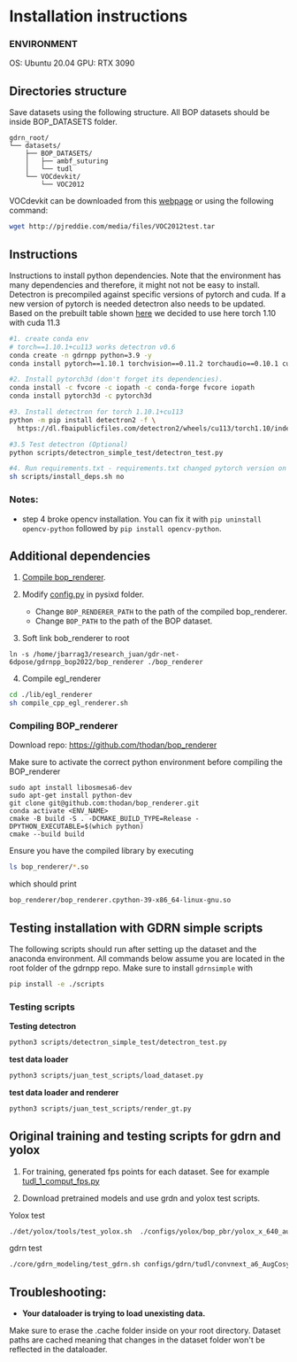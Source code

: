 # Installation instructions

### ENVIRONMENT
OS: Ubuntu 20.04
GPU: RTX 3090

## Directories structure
Save datasets using the following structure. All BOP datasets should be inside BOP_DATASETS folder.

```
gdrn_root/
└── datasets/
    ├── BOP_DATASETS/
    │   ├── ambf_suturing
    │   └── tudl
    └── VOCdevkit/
        └── VOC2012
```

VOCdevkit can be downloaded from this [webpage](https://pjreddie.com/projects/pascal-voc-dataset-mirror/) or using the following command:

```bash
wget http://pjreddie.com/media/files/VOC2012test.tar
```

## Instructions
Instructions to install python dependencies. Note that the environment has many dependencies and therefore, it might not not be easy to install. Detectron is precompiled against specific versions of pytorch and cuda. If a new version of pytorch is needed detectron also needs to be updated. Based on the prebuilt table shown [here](https://detectron2.readthedocs.io/en/latest/tutorials/install.html#install-pre-built-detectron2-linux-only) we decided to use here torch 1.10 with cuda 11.3

``` bash
#1. create conda env
# torch==1.10.1+cu113 works detectron v0.6 
conda create -n gdrnpp python=3.9 -y 
conda install pytorch==1.10.1 torchvision==0.11.2 torchaudio==0.10.1 cudatoolkit=11.3 -c pytorch -c conda-forge

#2. Install pytorch3d (don't forget its dependencies).
conda install -c fvcore -c iopath -c conda-forge fvcore iopath
conda install pytorch3d -c pytorch3d

#3. Install detectron for torch 1.10.1+cu113
python -m pip install detectron2 -f \
  https://dl.fbaipublicfiles.com/detectron2/wheels/cu113/torch1.10/index.html

#3.5 Test detectron (Optional)
python scripts/detectron_simple_test/detectron_test.py

#4. Run requirements.txt - requirements.txt changed pytorch version on the process.
sh scripts/install_deps.sh no

```

### Notes:
* step 4 broke opencv installation. You can fix it with `pip uninstall opencv-python` followed by `pip install opencv-python`.

## Additional dependencies 
1. [Compile bop_renderer](#compiling-bop_renderer). 

2. Modify [config.py](./lib/pysixd/config.py) in pysixd folder.
    * Change `BOP_RENDERER_PATH` to the path of the compiled bop_renderer.
    * Change `BOP_PATH` to the path of the BOP dataset.

3. Soft link bob_renderer to root 

```
ln -s /home/jbarrag3/research_juan/gdr-net-6dpose/gdrnpp_bop2022/bop_renderer ./bop_renderer
```
4. Compile egl_renderer
```bash
cd ./lib/egl_renderer
sh compile_cpp_egl_renderer.sh
```


### Compiling BOP_renderer

Download repo: https://github.com/thodan/bop_renderer

Make sure to activate the correct python environment before compiling the BOP_renderer

```
sudo apt install libosmesa6-dev
sudo apt-get install python-dev
git clone git@github.com:thodan/bop_renderer.git
conda activate <ENV_NAME>
cmake -B build -S . -DCMAKE_BUILD_TYPE=Release -DPYTHON_EXECUTABLE=$(which python)
cmake --build build
```

Ensure you have the compiled library by executing
```bash
ls bop_renderer/*.so
```
which should print
```bash
bop_renderer/bop_renderer.cpython-39-x86_64-linux-gnu.so
```


## Testing installation with GDRN simple scripts

The following scripts should run after setting up the dataset and the anaconda environment. All commands below assume you are located in the root folder of the gdrnpp repo. Make sure to install `gdrnsimple` with 

```bash
pip install -e ./scripts
```

### Testing scripts

**Testing detectron**
```bash
python3 scripts/detectron_simple_test/detectron_test.py
```

**test data loader**
```bash
python3 scripts/juan_test_scripts/load_dataset.py
```

**test data loader and renderer**
```bash
python3 scripts/juan_test_scripts/render_gt.py
```

## Original training and testing scripts for gdrn and yolox

1. For training, generated fps points for each dataset. See for example [tudl_1_comput_fps.py](./core/gdrn_modeling/tools/tudl/tudl_1_compute_fps.py)

2. Download pretrained models and use grdn and yolox test scripts.

Yolox test
```bash
./det/yolox/tools/test_yolox.sh  ./configs/yolox/bop_pbr/yolox_x_640_augCozyAAEhsv_ranger_30_epochs_tudl_real_pbr_tudl_bop_test.py 0 ./output/pretrained/yolox_x_640_augCozyAAEhsv_ranger_30_epochs_tudl_real_pbr_tudl_bop_test/model_final.pth
```

gdrn test
```bash
./core/gdrn_modeling/test_gdrn.sh configs/gdrn/tudl/convnext_a6_AugCosyAAEGray_BG05_mlL1_DMask_amodalClipBox_classAware_tudl.py 0 ./output/pretrained/tudl/convnext_a6_AugCosyAAEGray_BG05_mlL1_DMask_amodalClipBox_classAware_tudl/model_final_wo_optim.pth
```


## Troubleshooting:

* **Your dataloader is trying to load unexisting data.**

Make sure to erase the .cache folder inside on your root directory. Dataset paths are cached meaning that
changes in the dataset folder won't be reflected in the dataloader.


